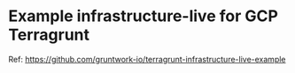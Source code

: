 # Example infrastructure-live for GCP Terragrunt

Ref: https://github.com/gruntwork-io/terragrunt-infrastructure-live-example

